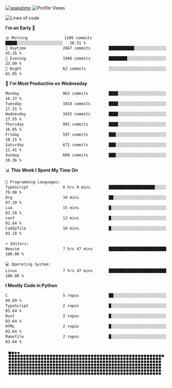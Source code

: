 [![wakatime](https://wakatime.com/badge/user/b920b284-3cde-4cd4-b72e-f7f22d050b16.svg)](https://wakatime.com/@b920b284-3cde-4cd4-b72e-f7f22d050b16)
![Profile Views](http://img.shields.io/badge/Profile%20Views-4586-blue)
<!--START_SECTION:waka-->
![Lines of code](https://img.shields.io/badge/From%20Hello%20World%20I%27ve%20Written-5.3%20million%20lines%20of%20code-blue)

**I'm an Early 🐤** 

```text
🌞 Morning                1206 commits        █████░░░░░░░░░░░░░░░░░░░░   20.51 % 
🌆 Daytime                2667 commits        ███████████░░░░░░░░░░░░░░   45.35 % 
🌃 Evening                1946 commits        ████████░░░░░░░░░░░░░░░░░   33.09 % 
🌙 Night                  62 commits          ░░░░░░░░░░░░░░░░░░░░░░░░░   01.05 % 
```
📅 **I'm Most Productive on Wednesday** 

```text
Monday                   963 commits         ████░░░░░░░░░░░░░░░░░░░░░   16.37 % 
Tuesday                  1018 commits        ████░░░░░░░░░░░░░░░░░░░░░   17.31 % 
Wednesday                1032 commits        ████░░░░░░░░░░░░░░░░░░░░░   17.55 % 
Thursday                 991 commits         ████░░░░░░░░░░░░░░░░░░░░░   16.85 % 
Friday                   597 commits         ███░░░░░░░░░░░░░░░░░░░░░░   10.15 % 
Saturday                 671 commits         ███░░░░░░░░░░░░░░░░░░░░░░   11.41 % 
Sunday                   609 commits         ███░░░░░░░░░░░░░░░░░░░░░░   10.36 % 
```


📊 **This Week I Spent My Time On** 

```text
💬 Programming Languages: 
TypeScript               6 hrs 9 mins        ████████████████████░░░░░   79.08 % 
Org                      34 mins             ██░░░░░░░░░░░░░░░░░░░░░░░   07.39 % 
Lua                      15 mins             █░░░░░░░░░░░░░░░░░░░░░░░░   03.28 % 
conf                     13 mins             █░░░░░░░░░░░░░░░░░░░░░░░░   02.84 % 
Caddyfile                10 mins             █░░░░░░░░░░░░░░░░░░░░░░░░   02.18 % 

🔥 Editors: 
Neovim                   7 hrs 47 mins       █████████████████████████   100.00 % 

💻 Operating System: 
Linux                    7 hrs 47 mins       █████████████████████████   100.00 % 
```

**I Mostly Code in Python** 

```text
C                        5 repos             ██░░░░░░░░░░░░░░░░░░░░░░░   09.09 % 
TypeScript               2 repos             █░░░░░░░░░░░░░░░░░░░░░░░░   03.64 % 
Rust                     2 repos             █░░░░░░░░░░░░░░░░░░░░░░░░   03.64 % 
HTML                     2 repos             █░░░░░░░░░░░░░░░░░░░░░░░░   03.64 % 
Makefile                 2 repos             █░░░░░░░░░░░░░░░░░░░░░░░░   03.64 % 
```




<!--END_SECTION:waka-->
![Snake animation](https://raw.githubusercontent.com/timmypidashev/timmypidashev/main/commits.svg)
